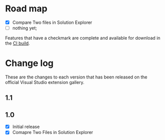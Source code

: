 # Road map

- [x] Compare Two files in Solution Explorer
- [ ] nothing yet;

Features that have a checkmark are complete and available for
download in the
[CI build](http://vsixgallery.com/extension/9616-fc80-41f8-a5e7-1e47bf5dfb78/).

# Change log

These are the changes to each version that has been released
on the official Visual Studio extension gallery.

## 1.1

## 1.0

- [x] Initial release
- [x] Comapre Two Files in Solution Explorer
